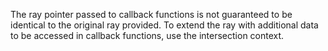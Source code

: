 The ray pointer passed to callback functions is not guaranteed to be
identical to the original ray provided. To extend the ray with
additional data to be accessed in callback functions, use the
intersection context.
